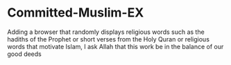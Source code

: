 # Committed-Muslim-EX
Adding a browser that randomly displays religious words such as the hadiths of the Prophet or short verses from the Holy Quran or religious words that motivate Islam, I ask Allah that this work be in the balance of our good deeds
